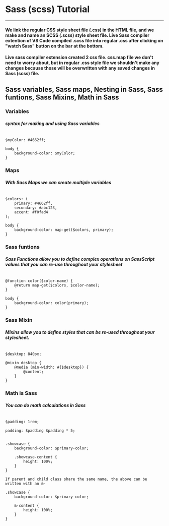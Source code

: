 # Sass (scss) Tutorial
___

#### We link the regular CSS style sheet file (.css) in the HTML file, and we make and name an SCSS (.scss) style sheet file. Live Sass compiler extention of VS Code compiled .scss file into regular .css after clicking on "watch Sass" button on the bar at the bottom.

#### Live sass compiler extension created 2 css file. css.map file we don't need to worry about, but in regular .css style file we shouldn't make any changes because those will be overwritten with any saved changes in Sass (scss) file.

## Sass variables, Sass maps, Nesting in Sass, Sass funtions, Sass Mixins, Math in Sass

### Variables
##### syntax for making and using Sass variables
<pre><code>
$myColor: #4662ff;

body {
    background-color: $myColor; 
}
</code></pre>

### Maps
##### With Sass Maps we can create multiple variables
<pre><code>
$colors: (
    primary: #4662ff,
    secondary: #abc123,
    accent: #f0fad4
);

body {
    background-color: map-get($colors, primary);
}
</code></pre>

### Sass funtions
##### Sass Functions allow you to define complex operations on SassScript values that you can re-use throughout your stylesheet
<pre><code>
@function color($color-name) {
    @return map-get($colors, $color-name);
}

body {
    background-color: color(primary);
}
</code></pre>

### Sass Mixin
##### Mixins allow you to define styles that can be re-used throughout your stylesheet.

<pre><code>
$desktop: 840px;

@mixin desktop {
    @media (min-width: #{$desktop}) {
        @content;
    }
}
</code></pre>

### Math is Sass
##### You can do math calculations in Sass

<pre><code>
$padding: 1rem;

padding: $padding $padding * 5;
</code></pre>

<pre><code>
.showcase {
    background-color: $primary-color;

    .showcase-content {
        height: 100%;
    }
}

If parent and child class share the same name, the above can be written with an &-

.showcase {
    background-color: $primary-color;

    &-content {
        height: 100%;
    }
}
</code></pre>